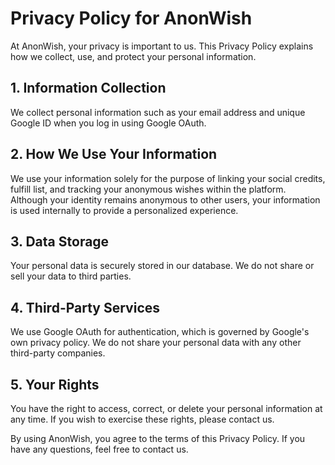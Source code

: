 # Privacy Policy for AnonWish

At AnonWish, your privacy is important to us. This Privacy Policy explains how we collect, use, and protect your personal information.

## 1. Information Collection
We collect personal information such as your email address and unique Google ID when you log in using Google OAuth.

## 2. How We Use Your Information
We use your information solely for the purpose of linking your social credits, fulfill list, and tracking your anonymous wishes within the platform. Although your identity remains anonymous to other users, your information is used internally to provide a personalized experience.

## 3. Data Storage
Your personal data is securely stored in our database. We do not share or sell your data to third parties.

## 4. Third-Party Services
We use Google OAuth for authentication, which is governed by Google's own privacy policy. We do not share your personal data with any other third-party companies.

## 5. Your Rights
You have the right to access, correct, or delete your personal information at any time. If you wish to exercise these rights, please contact us.

By using AnonWish, you agree to the terms of this Privacy Policy. If you have any questions, feel free to contact us.
